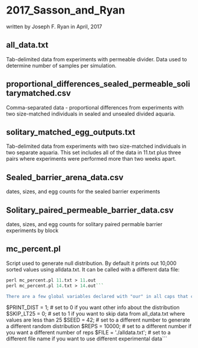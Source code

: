 # 2017_Sasson_and_Ryan
written by Joseph F. Ryan in April, 2017

## all_data.txt 
Tab-delimited data from experiments with permeable divider.
Data used to determine number of samples per simulation.

## proportional_differences_sealed_permeable_solitarymatched.csv 
Comma-separated data - proportional differences from experiments with two size-matched individuals 
in sealed and unsealed divided aquaria. 

## solitary_matched_egg_outputs.txt
Tab-delimited data from experiments with two size-matched individuals 
in two separate aquaria. This set includes all of the data in 11.txt plus
three pairs where experiments were performed more than two weeks apart.

## Sealed_barrier_arena_data.csv
dates, sizes, and egg counts for the sealed barrier experiments

## Solitary_paired_permeable_barrier_data.csv
dates, sizes, and egg counts for solitary paired permable barrier experiments by block

## mc_percent.pl
Script used to generate null distribution. 
By default it prints out 10,000 sorted values using alldata.txt. 
It can be called with a different data file:
```perl mc_percent.pl > all_data.out
perl mc_percent.pl 11.txt > 11.out
perl mc_percent.pl 14.txt > 14.out```

There are a few global variables declared with "our" in all caps that can be adjusted.
```
$PRINT_DIST = 1;         # set to 0 if you want other info about the distribution
$SKIP_LT25 = 0;          # set to 1 if you want to skip data from all_data.txt where values are less than 25
$SEED = 42;              # set to a different number to generate a different random distribution
$REPS = 10000;           # set to a different number if you want a different number of reps
$FILE = './alldata.txt'; # set to a different file name if you want to use different experimental data```
